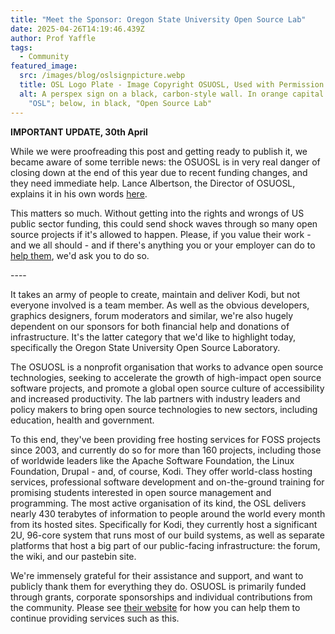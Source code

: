 ```yaml
---
title: "Meet the Sponsor: Oregon State University Open Source Lab"
date: 2025-04-26T14:19:46.439Z
author: Prof Yaffle
tags:
  - Community
featured_image:
  src: /images/blog/oslsignpicture.webp
  title: OSL Logo Plate - Image Copyright OSUOSL, Used with Permission
  alt: A perspex sign on a black, carbon-style wall. In orange capital letters,
    "OSL"; below, in black, "Open Source Lab"
---
```

**IMPORTANT UPDATE, 30th April**

While we were proofreading this post and getting ready to publish it, we became aware of some terrible news: the OSUOSL is in very real danger of closing down at the end of this year due to recent funding changes, and they need immediate help. Lance Albertson, the Director of OSUOSL, explains it in his own words [here](https://osuosl.org/blog/osl-future/).

This matters so much. Without getting into the rights and wrongs of US public sector funding, this could send shock waves through so many open source projects if it's allowed to happen. Please, if you value their work - and we all should - and if there's anything you or your employer can do to [help them](https://osuosl.org/donate), we'd ask you to do so.

\----

It takes an army of people to create, maintain and deliver Kodi, but not everyone involved is a team member. As well as the obvious developers, graphics designers, forum moderators and similar, we're also hugely dependent on our sponsors for both financial help and donations of infrastructure. It's the latter category that we'd like to highlight today, specifically the Oregon State University Open Source Laboratory.

The OSUOSL is a nonprofit organisation that works to advance open source technologies, seeking to accelerate the growth of high-impact open source software projects, and promote a global open source culture of accessibility and increased productivity. The lab partners with industry leaders and policy makers to bring open source technologies to new sectors, including education, health and government.

To this end, they've been providing free hosting services for FOSS projects since 2003, and currently do so for more than 160 projects, including those of worldwide leaders like the Apache Software Foundation, the Linux Foundation, Drupal - and, of course, Kodi. They offer world-class hosting services, professional software development and on-the-ground training for promising students interested in open source management and programming. The most active organisation of its kind, the OSL delivers nearly 430 terabytes of information to people around the world every month from its hosted sites. Specifically for Kodi, they currently host a significant 2U, 96-core system that runs most of our build systems, as well as separate platforms that host a big part of our public-facing infrastructure: the forum, the wiki, and our pastebin site.

We're immensely grateful for their assistance and support, and want to publicly thank them for everything they do. OSUOSL is primarily funded through grants, corporate sponsorships and individual contributions from the community. Please see [their website](https://osuosl.org/donate/) for how you can help them to continue providing services such as this.